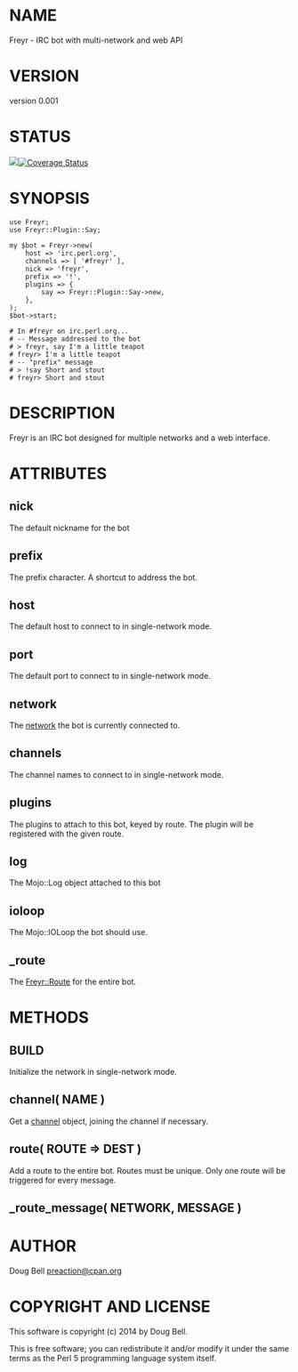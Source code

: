 # NAME

Freyr - IRC bot with multi-network and web API

# VERSION

version 0.001

# STATUS

<a href="https://travis-ci.org/preaction/Freyr"><img src="https://travis-ci.org/preaction/Freyr.svg?branch=master"></a><a href="https://coveralls.io/r/preaction/Freyr"><img src="https://coveralls.io/repos/preaction/Freyr/badge.png" alt="Coverage Status" /></a>

# SYNOPSIS

    use Freyr;
    use Freyr::Plugin::Say;

    my $bot = Freyr->new(
        host => 'irc.perl.org',
        channels => [ '#freyr' ],
        nick => 'freyr',
        prefix => '!',
        plugins => {
            say => Freyr::Plugin::Say->new,
        },
    );
    $bot->start;

    # In #freyr on irc.perl.org...
    # -- Message addressed to the bot
    # > freyr, say I'm a little teapot
    # freyr> I'm a little teapot
    # -- "prefix" message
    # > !say Short and stout
    # freyr> Short and stout

# DESCRIPTION

Freyr is an IRC bot designed for multiple networks and a web interface.

# ATTRIBUTES

## nick

The default nickname for the bot

## prefix

The prefix character. A shortcut to address the bot.

## host

The default host to connect to in single-network mode.

## port

The default port to connect to in single-network mode.

## network

The [network](https://metacpan.org/pod/Freyr::Network) the bot is currently connected to.

## channels

The channel names to connect to in single-network mode.

## plugins

The plugins to attach to this bot, keyed by route. The plugin will be
registered with the given route.

## log

The Mojo::Log object attached to this bot

## ioloop

The Mojo::IOLoop the bot should use.

## \_route

The [Freyr::Route](https://metacpan.org/pod/Freyr::Route) for the entire bot.

# METHODS

## BUILD

Initialize the network in single-network mode.

## channel( NAME )

Get a [channel](https://metacpan.org/pod/Freyr::Channel) object, joining the channel if necessary.

## route( ROUTE => DEST )

Add a route to the entire bot. Routes must be unique. Only one route will be triggered
for every message.

## \_route\_message( NETWORK, MESSAGE )

# AUTHOR

Doug Bell <preaction@cpan.org>

# COPYRIGHT AND LICENSE

This software is copyright (c) 2014 by Doug Bell.

This is free software; you can redistribute it and/or modify it under
the same terms as the Perl 5 programming language system itself.
